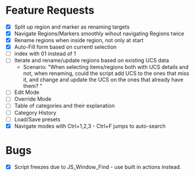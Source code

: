 # Feature Requests

- [x] Split up region and marker as renaming targets
- [x] Navigate Regions/Markers smoothly wihout navigating Regions twice
- [x] Rename regions when inside region, not only at start
- [x] Auto-Fill form based on currentl selection
- [ ] index with 01 instead of 1
- [ ] Iterate and rename/update regions based on existing UCS data
    - Scenario: "When selecting items/regions both with UCS details and not, when renaming, could the script add UCS to the ones that miss it, and change and update the UCS on the ones that already have them? "
- [ ] Edit Mode
- [ ] Override Mode
- [ ] Table of categories and their explanation
- [ ] Category History
- [ ] Load/Save presets
- [x] Navigate modes with Ctrl+1,2,3 - Ctrl+F jumps to auto-search

# Bugs
- [x] Script freezes due to JS_Window_Find - use built in actions instead.